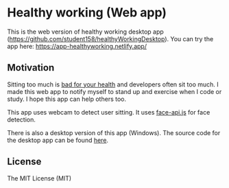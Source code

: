 # Healthy working (Web app)

This is the web version of healthy working desktop app (https://github.com/student158/healthyWorkingDesktop). You can try the app here: https://app-healthyworking.netlify.app/

Motivation
---------
Sitting too much is [bad for your health](https://mayocl.in/3p0takQ) and developers often sit too much. I made this web app to notify myself to stand up and exercise when I code or study. I hope this app can help others too.

This app uses webcam to detect user sitting. It uses [face-api.js](https://justadudewhohacks.github.io/face-api.js/docs/index.html) for face detection.

There is also a desktop version of this app (Windows). The source code for the desktop app can be found [here](https://github.com/student158/healthyWorkingDesktop).

License
---------

The MIT License (MIT)
